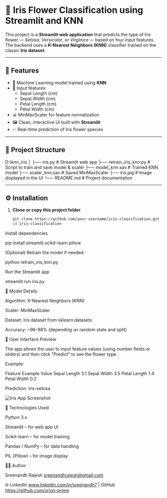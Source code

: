 # 🌸 Iris Flower Classification using Streamlit and KNN

This project is a **Streamlit web application** that predicts the type of Iris flower — *Setosa*, *Versicolor*, or *Virginica* — based on four input features.  
The backend uses a **K-Nearest Neighbors (KNN)** classifier trained on the classic **Iris dataset**.

---

## 🚀 Features

- 🧠 Machine Learning model trained using **KNN**  
- 🔢 Input features:
  - Sepal Length (cm)
  - Sepal Width (cm)
  - Petal Length (cm)
  - Petal Width (cm)
- 📊 MinMaxScaler for feature normalization
- 🖼️ Clean, interactive UI built with **Streamlit**
- ✅ Real-time prediction of Iris flower species

---

## 🧩 Project Structure

D:\knn_iris
│
├── iris.py # Streamlit web app
├── retrain_iris_knn.py # Script to train and save model & scaler
├── model_knn.sav # Trained KNN model
├── scaler_knn.sav # Saved MinMaxScaler
├── iris.jpg # Image displayed in the UI
└── README.md # Project documentation

---

## ⚙️ Installation

1. **Clone or copy this project folder**
   ```bash
   git clone https://github.com/your-username/iris-classification.git
   cd iris-classification
Install dependencies

pip install streamlit scikit-learn pillow


(Optional) Retrain the model if needed:

python retrain_iris_knn.py


Run the Streamlit app

streamlit run iris.py


🧠 Model Details

Algorithm: K-Nearest Neighbors (KNN)

Scaler: MinMaxScaler

Dataset: Iris dataset from sklearn.datasets

Accuracy: ~96–98% (depending on random state and split)

🌼 User Interface Preview

The app allows the user to input feature values (using number fields or sliders) and then click "Predict" to see the flower type.

Example:

Feature	Example Value
Sepal Length	5.1
Sepal Width	3.5
Petal Length	1.4
Petal Width	0.2

Prediction: Iris-setosa

![Iris App Screenshot](iris.jpg)


🧰 Technologies Used

Python 3.x

Streamlit – for web app UI

Scikit-learn – for model training

Pandas / NumPy – for data handling

PIL (Pillow) – for image display

🧑‍💻 Author

Sreenandh Rajesh
sreenandhrajesh@gmail.com

🌐 LinkedIn
www.linkedin.com/in/sreenandh7
 | GitHub
 https://github.com/orion-prime

